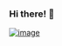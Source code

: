 ### Hi there! 👋

[![image](https://user-images.githubusercontent.com/76183510/117904428-061b5000-b2da-11eb-8269-3ff44233a191.png)](https://www.linkedin.com/in/ceydaeser/)




<!--
**cceydae/cceydae** is a ✨ _special_ ✨ repository because its `README.md` (this file) appears on your GitHub profile.


Here are some ideas to get you started:

- 🔭 I’m currently working on ...
- 🌱 I’m currently learning ...
- 👯 I’m looking to collaborate on ...
- 🤔 I’m looking for help with ...
- 💬 Ask me about ...
- 📫 How to reach me: ...
- 😄 Pronouns: ...
- ⚡ Fun fact: ...
-->
